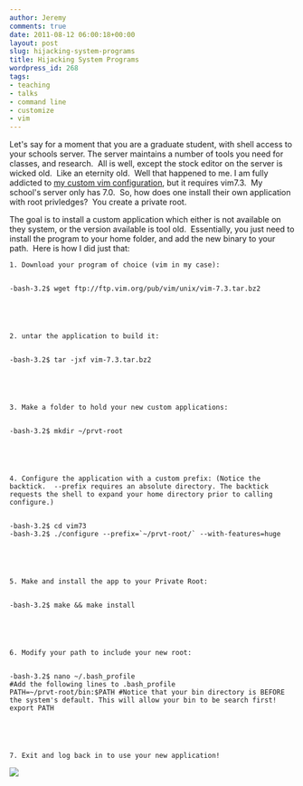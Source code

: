 ```yaml
---
author: Jeremy
comments: true
date: 2011-08-12 06:00:18+00:00
layout: post
slug: hijacking-system-programs
title: Hijacking System Programs
wordpress_id: 268
tags:
- teaching
- talks
- command line
- customize
- vim
---
```


Let's say for a moment that you are a graduate student, with shell access to your schools server. The server maintains a number of tools you need for classes, and research.  All is well, except the stock editor on the server is wicked old.  Like an eternity old.  Well that happened to me. I am fully addicted to [my custom vim configuration](https://bitbucket.org/jwright/vim-configuration), but it requires vim7.3.  My school's server only has 7.0.  So, how does one install their own application with root privledges?  You create a private root.

<!-- more -->The goal is to install a custom application which either is not available on they system, or the version available is tool old.  Essentially, you just need to install the program to your home folder, and add the new binary to your path.  Here is how I did just that:




	
    1. Download your program of choice (vim in my case):

    
    -bash-3.2$ wget ftp://ftp.vim.org/pub/vim/unix/vim-7.3.tar.bz2




	
    2. untar the application to build it:

    
    -bash-3.2$ tar -jxf vim-7.3.tar.bz2




	
    3. Make a folder to hold your new custom applications:

    
    -bash-3.2$ mkdir ~/prvt-root




	
    4. Configure the application with a custom prefix: (Notice the backtick.  --prefix requires an absolute directory. The backtick requests the shell to expand your home directory prior to calling configure.)

    
    -bash-3.2$ cd vim73
    -bash-3.2$ ./configure --prefix=`~/prvt-root/` --with-features=huge




	
    5. Make and install the app to your Private Root:

    
    -bash-3.2$ make && make install




	
    6. Modify your path to include your new root:

    
    -bash-3.2$ nano ~/.bash_profile
    #Add the following lines to .bash_profile
    PATH=~/prvt-root/bin:$PATH #Notice that your bin directory is BEFORE the system's default. This will allow your bin to be search first!
    export PATH




	
    7. Exit and log back in to use your new application!





[![](http://www.codestrokes.com/wp-content/uploads/2011/08/CustomVim7.3.png)](http://www.codestrokes.com/wp-content/uploads/2011/08/CustomVim7.3.png)
